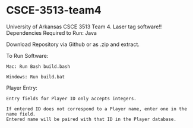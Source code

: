 # CSCE-3513-team4
University of Arkansas CSCE 3513 Team 4. Laser tag software!!
Dependencies Required to Run: Java

Download Repository via Github or as .zip and extract.

To Run Software:

    Mac: Run Bash build.bash

    Windows: Run build.bat

Player Entry:

    Entry fields for Player ID only accepts integers.

    If entered ID does not correspond to a Player name, enter one in the name field.
    Entered name will be paired with that ID in the Player database.

